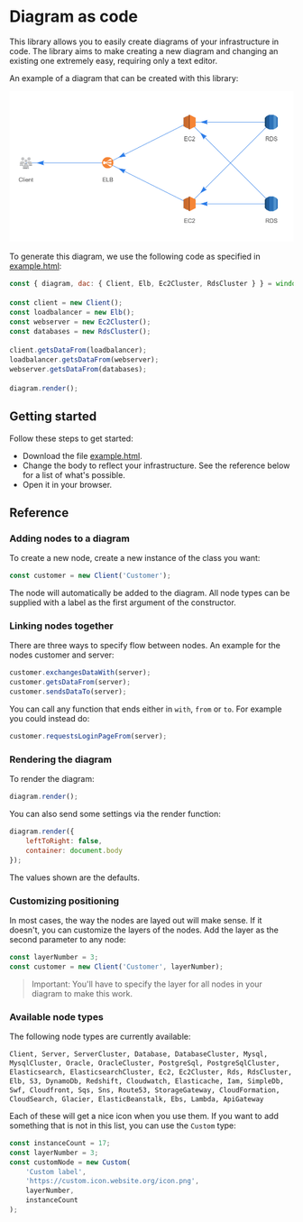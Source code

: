 # Diagram as code

This library allows you to easily create diagrams of your infrastructure in code. The library aims to make creating a new diagram and changing an existing one extremely easy, requiring only a text editor.

An example of a diagram that can be created with this library:

![Example diagram](./example.png)

To generate this diagram, we use the following code as specified in [example.html](./example.html):

```js
const { diagram, dac: { Client, Elb, Ec2Cluster, RdsCluster } } = window;

const client = new Client();
const loadbalancer = new Elb();
const webserver = new Ec2Cluster();
const databases = new RdsCluster();

client.getsDataFrom(loadbalancer);
loadbalancer.getsDataFrom(webserver);
webserver.getsDataFrom(databases);

diagram.render();
```

## Getting started

Follow these steps to get started:

- Download the file [example.html](./example.html).
- Change the body to reflect your infrastructure. See the reference below for a list of what's possible.
- Open it in your browser.

## Reference

### Adding nodes to a diagram

To create a new node, create a new instance of the class you want:

```js
const customer = new Client('Customer');
```

The node will automatically be added to the diagram. All node types can be supplied with a label as the first argument of the constructor.

### Linking nodes together

There are three ways to specify flow between nodes. An example for the nodes customer and server:

```js
customer.exchangesDataWith(server);
customer.getsDataFrom(server);
customer.sendsDataTo(server);
```

You can call any function that ends either in `with`, `from` or `to`. For example you could instead do:

```js
customer.requestsLoginPageFrom(server);
```

### Rendering the diagram

To render the diagram:

```js
diagram.render();
```

You can also send some settings via the render function:

```js
diagram.render({
    leftToRight: false,
    container: document.body
});
```

The values shown are the defaults.

### Customizing positioning

In most cases, the way the nodes are layed out will make sense. If it doesn't, you can customize the layers of the nodes. Add the layer as the second parameter to any node:

```js
const layerNumber = 3;
const customer = new Client('Customer', layerNumber);
```

> Important: You'll have to specify the layer for all nodes in your diagram to make this work.

### Available node types

The following node types are currently available:

```text
Client, Server, ServerCluster, Database, DatabaseCluster, Mysql, MysqlCluster, Oracle, OracleCluster, PostgreSql, PostgreSqlCluster, Elasticsearch, ElasticsearchCluster, Ec2, Ec2Cluster, Rds, RdsCluster, Elb, S3, DynamoDb, Redshift, Cloudwatch, Elasticache, Iam, SimpleDb, Swf, Cloudfront, Sqs, Sns, Route53, StorageGateway, CloudFormation, CloudSearch, Glacier, ElasticBeanstalk, Ebs, Lambda, ApiGateway
```

Each of these will get a nice icon when you use them. If you want to add something that is not in this list, you can use the `Custom` type:

```js
const instanceCount = 17;
const layerNumber = 3;
const customNode = new Custom(
    'Custom label',
    'https://custom.icon.website.org/icon.png',
    layerNumber,
    instanceCount
);
```
